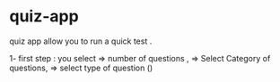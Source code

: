 # quiz-app

quiz app allow you to  run a quick test .

1- first step :
you select 
    => number of questions ,
    => Select Category  of questions,
    => select type  of question ()